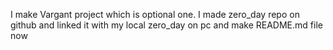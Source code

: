 I make Vargant project which is optional one.
I made zero_day repo on github and linked it with my local zero_day on pc and make README.md file now 